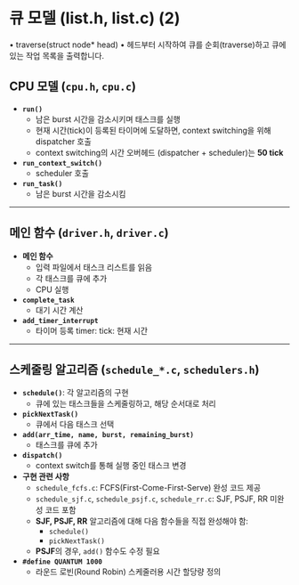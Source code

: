 # 큐 모델 (list.h, list.c) (2)
• traverse(struct node* head)
• 헤드부터 시작하여 큐를 순회(traverse)하고 큐에 있는 작업 목록을 출력합니다.
## CPU 모델 (`cpu.h`, `cpu.c`)
- **`run()`**
  - 남은 burst 시간을 감소시키며 태스크를 실행
  - 현재 시간(tick)이 등록된 타이머에 도달하면, context switching을 위해 dispatcher 호출
  - context switching의 시간 오버헤드 (dispatcher + scheduler)는 **50 tick**
- **`run_context_switch()`**
  - scheduler 호출
- **`run_task()`**
  - 남은 burst 시간을 감소시킴

---
## 메인 함수 (`driver.h`, `driver.c`)
- **메인 함수**
  - 입력 파일에서 태스크 리스트를 읽음
  - 각 태스크를 큐에 추가
  - CPU 실행
- **`complete_task`**
  - 대기 시간 계산
- **`add_timer_interrupt`**
  - 타이머 등록
timer: 
tick: 현재 시간

---
## 스케줄링 알고리즘 (`schedule_*.c`, `schedulers.h`)
- **`schedule()`**: 각 알고리즘의 구현
  - 큐에 있는 태스크들을 스케줄링하고, 해당 순서대로 처리
- **`pickNextTask()`**
  - 큐에서 다음 태스크 선택
- **`add(arr_time, name, burst, remaining_burst)`**
  - 태스크를 큐에 추가
- **`dispatch()`**
  - context switch를 통해 실행 중인 태스크 변경
- **구현 관련 사항**
  - `schedule_fcfs.c`: FCFS(First-Come-First-Serve) 완성 코드 제공
  - `schedule_sjf.c`, `schedule_psjf.c`, `schedule_rr.c`: SJF, PSJF, RR 미완성 코드 포함
  - **SJF, PSJF, RR** 알고리즘에 대해 다음 함수들을 직접 완성해야 함:
    - `schedule()`
    - `pickNextTask()`
  - **PSJF**의 경우, `add()` 함수도 수정 필요
- **`#define QUANTUM 1000`**
  - 라운드 로빈(Round Robin) 스케줄러용 시간 할당량 정의